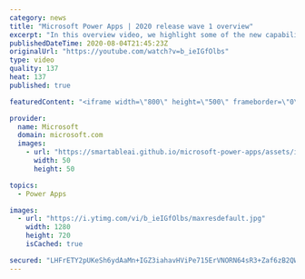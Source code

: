 ```yaml
---
category: news
title: "Microsoft Power Apps | 2020 release wave 1 overview"
excerpt: "In this overview video, we highlight some of the new capabilities included in the latest update to Microsoft Power Apps.      Here are the capabilities covered:     UI enhancements       • Save is always visible       • Chart formatting  Grid user experience enhancements       • Conditional search  "
publishedDateTime: 2020-08-04T21:45:23Z
originalUrl: "https://youtube.com/watch?v=b_ieIGfOlbs"
type: video
quality: 137
heat: 137
published: true

featuredContent: "<iframe width=\"800\" height=\"500\" frameborder=\"0\" src=\"https://www.youtube.com/embed/b_ieIGfOlbs\" allow=\"accelerometer; autoplay; encrypted-media; gyroscope; picture-in-picture\" allowfullscreen></iframe>"

provider:
  name: Microsoft
  domain: microsoft.com
  images:
    - url: "https://smartableai.github.io/microsoft-power-apps/assets/images/organizations/microsoft.com-50x50.jpg"
      width: 50
      height: 50

topics:
  - Power Apps

images:
  - url: "https://i.ytimg.com/vi/b_ieIGfOlbs/maxresdefault.jpg"
    width: 1280
    height: 720
    isCached: true

secured: "LHFrETY2pUKeSh6ydAaMn+IGZ3iahavHViPe715ErVNORN64sR3+Zaf6zB2QWHa1cyps6wpl9NEhZcFz8TvsYNrmX6ClrwHQktTXFWBcojhTky1fQaMulMH2sUpiQmm2/zcFhrajsHSQSiZbscMPjVk05pjfNZpiK0H8pjq4SulmAgobdM0iVBdsJfHnbC3qyLv+zktUaAhJ0lm+nJPilzQqfVppY3hp1nS8ug7idkqWGveTaU5BKg2Uwd+RADERX4TdHFEYClRAOrFirPyGx4Q9jDc5kTHvbri/osFWNLjQS0hsoxx1yIhaKCdVWt094UqhTef3SVZaqUuIQYWW+dQa4iXL+4g99ey1aWQ6nSM11I7MBuX/CK2FLIRCNbflG7ajax984EMSfuKltq5ujUGE2et8ebCEhtBkosvTImF+FgzGThdPqBL5cNPWyQKk;He1kZDnTNVF1cDwqukZQ4A=="
---
```



